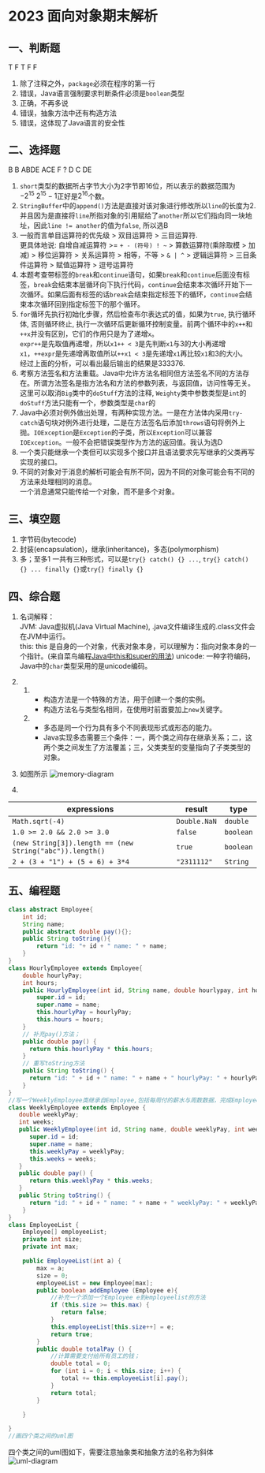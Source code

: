 # 2023 面向对象期末解析

## 一、判断题

T F T F F

1. 除了注释之外，`package`必须在程序的第一行
2. 错误，Java语言强制要求判断条件必须是`boolean`类型
3. 正确，不再多说
4. 错误，抽象方法中还有构造方法
5. 错误，这体现了Java语言的安全性

## 二、选择题

B B ABDE ACE F ? D C DE  

1. `short`类型的数据所占字节大小为2字节即16位，所以表示的数据范围为 $-2^15 ~ 2^15 - 1$正好是$2^16$个数。  
2. `StringBuffer`中的`append()`方法是直接对该对象进行修改所以`line`的长度为2. 并且因为是直接将`line`所指对象的引用赋给了`another`所以它们指向同一块地址，因此`line != another`的值为`false`, 所以选B  
3. 一般而言单目运算符的优先级 > 双目运算符 > 三目运算符.  
更具体地说: 自增自减运算符 >= `+ - (符号) ! ~` > 算数运算符(乘除取模 > 加减) > 移位运算符 > 关系运算符 > 相等，不等 > `& | ^` > 逻辑运算符 > 三目条件运算符 > 赋值运算符 > 逗号运算符  
4. 本题考查带标签的`break`和`continue`语句，如果`break`和`continue`后面没有标签，`break`会结束本层循环向下执行代码，`continue`会结束本次循环开始下一次循环。如果后面有标签的话`break`会结束指定标签下的循环，`continue`会结束本次循环回到指定标签下的那个循环。  
5. `for`循环先执行初始化步骤，然后检查布尔表达式的值，如果为`true`, 执行循环体, 否则循环终止, 执行一次循环后更新循环控制变量。前两个循环中的`x++`和`++x`并没有区别，它们的作用只是为了递增`x`。  
`expr++`是先取值再递增，所以`x1++ < 3`是先判断`x1`与3的大小再递增`x1`，`++expr`是先递增再取值所以`++x1 < 3`是先递增`x1`再比较`x1`和3的大小。  
经过上面的分析，可以看出最后输出的结果是333376.  
6. 考察方法签名和方法重载。Java中允许方法名相同但方法签名不同的方法存在。所谓方法签名是指方法名和方法的参数列表，与返回值，访问性等无关。这里可以取消`Big`类中的`doStuff`方法的注释, `Weighty`类中参数类型是`int`的`doStuff`方法只能有一个，参数类型是`char`的  
7. Java中必须对例外做出处理，有两种实现方法。一是在方法体内采用`try-catch`语句块对例外进行处理，二是在方法签名后添加`throws`语句将例外上抛。`IOException`是`Exception`的子类，所以`Exception`可以兼容`IOException`。一般不会把错误类型作为方法的返回值。我认为选D  
8. 一个类只能继承一个类但可以实现多个接口并且语法要求先写继承的父类再写实现的接口。  
9. 不同的对象对于消息的解析可能会有所不同，因为不同的对象可能会有不同的方法来处理相同的消息。  
   一个消息通常只能传给一个对象，而不是多个对象。  

## 三、填空题

1. 字节码(bytecode)  
2. 封装(encapsulation)，继承(inheritance)，多态(polymorphism)  
3. 多；至多1
一共有三种形式，可以是`try{} catch() {} ...`, `try{} catch() {} ... finally {}`或`try{} finally {}`  

## 四、综合题

1. 名词解释：  
JVM: Java虚拟机(Java Virtual Machine), .java文件编译生成的.class文件会在JVM中运行。  
this: this 是自身的一个对象，代表对象本身，可以理解为：指向对象本身的一个指针。(来自菜鸟编程[Java中this和super的用法](https://www.runoob.com/w3cnote/the-different-this-super.html))
unicode: 一种字符编码，Java中的`char`类型采用的是unicode编码。  
2.  
   1. - 构造方法是一个特殊的方法，用于创建一个类的实例。  
      - 构造方法名与类型名相同，在使用时前面要加上`new`关键字。  
   2. - 多态是同一个行为具有多个不同表现形式或形态的能力。  
      - Java实现多态需要三个条件：一，两个类之间存在继承关系；二，这两个类之间发生了方法覆盖；三，父类类型的变量指向了子类类型的对象。  

3. 如图所示
   ![memory-diagram](memory-diagram.drawio.png)
4.  

|expressions|result|type|
|---|---|---|
|`Math.sqrt(-4)`|`Double.NaN`|`double`|
|`1.0 >= 2.0 && 2.0 >= 3.0`| `false`|`boolean`|
|`(new String[3]).length == (new String("abc")).length()`|`true`|`boolean`|
|`2 + (3 + "1") + (5 + 6) + 3*4`|`"2311112"`|`String`|  

## 五、编程题

```Java
class abstract Employee{
    int id;
    String name;
    public abstract double pay(){};
    public String toString(){
        return "id: "+ id + " name: " + name;
    }
}
class HourlyEmployee extends Employee{
    double hourlyPay;
    int hours;
    public HourlyEmployee(int id, String name, double hourlypay, int hours){
        super.id = id;
        super.name = name;
        this.hourlyPay = hourlyPay;
        this.hours = hours;
    }
    // 补充pay()方法；
    public double pay() {
      return this.hourlyPay * this.hours;
    }
    // 重写toString方法
    public String toString() {
      return "id: " + id + " name: " + name + " hourlyPay: " + hourlyPay + " hours: " + hours;
    }
}
//写一个WeeklyEmployee类继承自Employee,包括每周付的薪水与周数数据，完成Employee类中方法的实现和重写。
class WeeklyEmployee extends Employee {
   double weeklyPay;
   int weeks;
   public WeeklyEmployee(int id, String name, double weeklyPay, int weeks) {
      super.id = id;
      super.name = name;
      this.weeklyPay = weeklyPay;
      this.weeks = weeks;
   }
   public double pay() {
      return this.weeklyPay * this.weeks;
   }
   public String toString() {
      return "id: " + id + " name: " + name + " weeklyPay: " + weeklyPay + " weeks: " + weeks;
    }
}
class EmployeeList {
    Employee[] employeeList;
    private int size;
    private int max;

    public EmployeeList(int a) {
        max = a;
        size = 0;
        employeeList = new Employee[max];
        public boolean addEmployee (Employee e){
            //补充一个添加一个Employee e到employeelist的方法
            if (this.size >= this.max) {
               return false;
            }
            this.employeeList[this.size++] = e;
            return true;
        }
        public double totalPay () {
            //计算需要支付给所有员工的钱；
            double total = 0;
            for (int i = 0; i < this.size; i++) {
               total += this.employeeList[i].pay();
            }
            return total;
        }

    }

}
//画四个类之间的uml图
```

四个类之间的uml图如下，需要注意抽象类和抽象方法的名称为斜体  
![uml-diagram](uml-diagram.drawio.png)  
